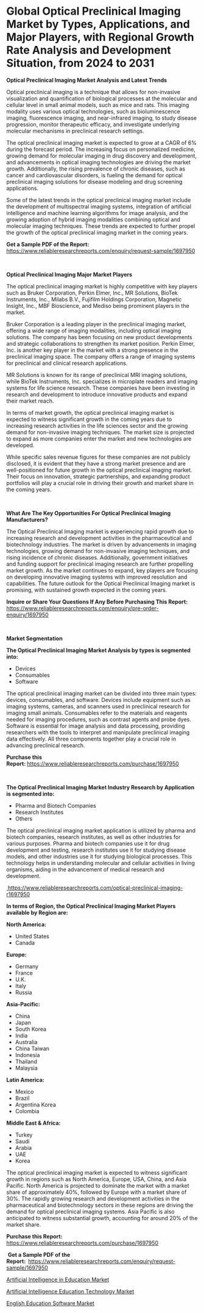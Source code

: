 <p><h1>Global Optical Preclinical Imaging Market by Types, Applications, and Major Players, with Regional Growth Rate Analysis and Development Situation, from 2024 to 2031</h1></p><p><strong>Optical Preclinical Imaging Market Analysis and Latest Trends</strong></p>
<p><p>Optical preclinical imaging is a technique that allows for non-invasive visualization and quantification of biological processes at the molecular and cellular level in small animal models, such as mice and rats. This imaging modality uses various optical technologies, such as bioluminescence imaging, fluorescence imaging, and near-infrared imaging, to study disease progression, monitor therapeutic efficacy, and investigate underlying molecular mechanisms in preclinical research settings.</p><p>The optical preclinical imaging market is expected to grow at a CAGR of 6% during the forecast period. The increasing focus on personalized medicine, growing demand for molecular imaging in drug discovery and development, and advancements in optical imaging technologies are driving the market growth. Additionally, the rising prevalence of chronic diseases, such as cancer and cardiovascular disorders, is fueling the demand for optical preclinical imaging solutions for disease modeling and drug screening applications.</p><p>Some of the latest trends in the optical preclinical imaging market include the development of multispectral imaging systems, integration of artificial intelligence and machine learning algorithms for image analysis, and the growing adoption of hybrid imaging modalities combining optical and molecular imaging techniques. These trends are expected to further propel the growth of the optical preclinical imaging market in the coming years.</p></p>
<p><strong>Get a Sample PDF of the Report:&nbsp;</strong> <a href="https://www.reliableresearchreports.com/enquiry/request-sample/1697950">https://www.reliableresearchreports.com/enquiry/request-sample/1697950</a></p>
<p>&nbsp;</p>
<p><strong>Optical Preclinical Imaging Major Market Players</strong></p>
<p><p>The optical preclinical imaging market is highly competitive with key players such as Bruker Corporation, Perkin Elmer, Inc., MR Solutions, BioTek Instruments, Inc., Milabs B.V., Fujifilm Holdings Corporation, Magnetic Insight, Inc., MBF Bioscience, and Mediso being prominent players in the market.</p><p>Bruker Corporation is a leading player in the preclinical imaging market, offering a wide range of imaging modalities, including optical imaging solutions. The company has been focusing on new product developments and strategic collaborations to strengthen its market position. Perkin Elmer, Inc. is another key player in the market with a strong presence in the preclinical imaging space. The company offers a range of imaging systems for preclinical and clinical research applications.</p><p>MR Solutions is known for its range of preclinical MRI imaging solutions, while BioTek Instruments, Inc. specializes in microplate readers and imaging systems for life science research. These companies have been investing in research and development to introduce innovative products and expand their market reach.</p><p>In terms of market growth, the optical preclinical imaging market is expected to witness significant growth in the coming years due to increasing research activities in the life sciences sector and the growing demand for non-invasive imaging techniques. The market size is projected to expand as more companies enter the market and new technologies are developed.</p><p>While specific sales revenue figures for these companies are not publicly disclosed, it is evident that they have a strong market presence and are well-positioned for future growth in the optical preclinical imaging market. Their focus on innovation, strategic partnerships, and expanding product portfolios will play a crucial role in driving their growth and market share in the coming years.</p></p>
<p>&nbsp;</p>
<p><strong>What Are The Key Opportunities For Optical Preclinical Imaging Manufacturers?</strong></p>
<p><p>The Optical Preclinical Imaging market is experiencing rapid growth due to increasing research and development activities in the pharmaceutical and biotechnology industries. The market is driven by advancements in imaging technologies, growing demand for non-invasive imaging techniques, and rising incidence of chronic diseases. Additionally, government initiatives and funding support for preclinical imaging research are further propelling market growth. As the market continues to expand, key players are focusing on developing innovative imaging systems with improved resolution and capabilities. The future outlook for the Optical Preclinical Imaging market is promising, with sustained growth expected in the coming years.</p></p>
<p><strong>Inquire or Share Your Questions If Any Before Purchasing This Report:</strong> <a href="https://www.reliableresearchreports.com/enquiry/pre-order-enquiry/1697950">https://www.reliableresearchreports.com/enquiry/pre-order-enquiry/1697950</a></p>
<p>&nbsp;</p>
<p><strong>Market Segmentation</strong></p>
<p><strong>The Optical Preclinical Imaging Market Analysis by types is segmented into:</strong></p>
<p><ul><li>Devices</li><li>Consumables</li><li>Software</li></ul></p>
<p><p>The optical preclinical imaging market can be divided into three main types: devices, consumables, and software. Devices include equipment such as imaging systems, cameras, and scanners used in preclinical research for imaging small animals. Consumables refer to the materials and reagents needed for imaging procedures, such as contrast agents and probe dyes. Software is essential for image analysis and data processing, providing researchers with the tools to interpret and manipulate preclinical imaging data effectively. All three components together play a crucial role in advancing preclinical research.</p></p>
<p><strong>Purchase this Report:&nbsp;</strong><a href="https://www.reliableresearchreports.com/purchase/1697950">https://www.reliableresearchreports.com/purchase/1697950</a></p>
<p>&nbsp;</p>
<p><strong>The Optical Preclinical Imaging Market Industry Research by Application is segmented into:</strong></p>
<p><ul><li>Pharma and Biotech Companies</li><li>Research Institutes</li><li>Others</li></ul></p>
<p><p>The optical preclinical imaging market application is utilized by pharma and biotech companies, research institutes, as well as other industries for various purposes. Pharma and biotech companies use it for drug development and testing, research institutes use it for studying disease models, and other industries use it for studying biological processes. This technology helps in understanding molecular and cellular activities in living organisms, aiding in the advancement of medical research and development.</p></p>
<p><a href="https://www.reliableresearchreports.com/optical-preclinical-imaging-r1697950">&nbsp;https://www.reliableresearchreports.com/optical-preclinical-imaging-r1697950</a></p>
<p><strong>In terms of Region, the Optical Preclinical Imaging Market Players available by Region are:</strong></p>
<p>
    <p> <strong> North America: </strong>
        <ul>
            <li>United States</li>
            <li>Canada</li>
        </ul>
        </p> 
    <p> <strong> Europe: </strong>
        <ul>
            <li>Germany</li>
            <li>France</li>
            <li>U.K.</li>
            <li>Italy</li>
            <li>Russia</li>
        </ul>
        </p> 
    <p> <strong> Asia-Pacific: </strong>
        <ul>
            <li>China</li>
            <li>Japan</li>
            <li>South Korea</li>
            <li>India</li>
            <li>Australia</li>
            <li>China Taiwan</li>
            <li>Indonesia</li>
            <li>Thailand</li>
            <li>Malaysia</li>
        </ul>
        </p> 
    <p> <strong> Latin America: </strong>
        <ul>
            <li>Mexico</li>
            <li>Brazil</li>
            <li>Argentina Korea</li>
            <li>Colombia</li>
        </ul>
        </p> 
    <p> <strong> Middle East & Africa: </strong>
        <ul>
            <li>Turkey</li>
            <li>Saudi</li>
            <li>Arabia</li>
            <li>UAE</li>
            <li>Korea</li>
        </ul>
    </p>
    </p>
<p><p>The optical preclinical imaging market is expected to witness significant growth in regions such as North America, Europe, USA, China, and Asia Pacific. North America is projected to dominate the market with a market share of approximately 40%, followed by Europe with a market share of 30%. The rapidly growing research and development activities in the pharmaceutical and biotechnology sectors in these regions are driving the demand for optical preclinical imaging systems. Asia Pacific is also anticipated to witness substantial growth, accounting for around 20% of the market share.</p></p>
<p><strong>Purchase this Report: </strong><a href="https://www.reliableresearchreports.com/purchase/1697950">https://www.reliableresearchreports.com/purchase/1697950</a></p>
<p>&nbsp;<strong>Get a Sample PDF of the Report:&nbsp;&nbsp;</strong><a href="https://www.reliableresearchreports.com/enquiry/request-sample/1697950">https://www.reliableresearchreports.com/enquiry/request-sample/1697950</a></p>
<p><strong></strong></p>
<p><p><a href="https://github.com/singletonthaxterkelliehr2df/Market-Research-Report-List-2/blob/main/artificial-intelligence-in-education-market.md">Artificial Intelligence in Education Market</a></p><p><a href="https://github.com/ashman753/Market-Research-Report-List-1/blob/main/artificial-intelligence-education-technology-market.md">Artificial Intelligence Education Technology Market</a></p><p><a href="https://github.com/SashaBeier2023/Market-Research-Report-List-1/blob/main/english-education-software-market.md">English Education Software Market</a></p></p>